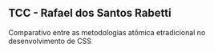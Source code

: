 ## TCC - Rafael dos Santos Rabetti

Comparativo entre as metodologias atômica etradicional no desenvolvimento de CSS